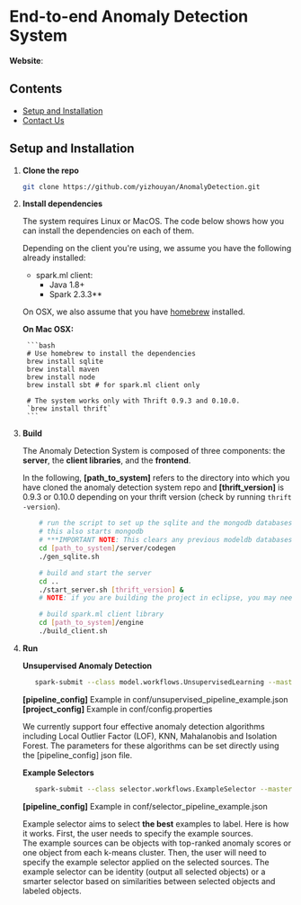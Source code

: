# End-to-end Anomaly Detection System

**Website**: 

## Contents
- [Setup and Installation](#setup-and-installation)
- [Contact Us](#contact-us)

## Setup and Installation
1. **Clone the repo**
    ```bash
    git clone https://github.com/yizhouyan/AnomalyDetection.git
    ```

2. **Install dependencies**

    The system requires Linux or MacOS. The code below shows how you can install the dependencies on each of them. 
    
    Depending on the client you're using, we assume you have the following already installed:
    - spark.ml client:
        - Java 1.8+
        - Spark 2.3.3\*\*
            
    On OSX, we also assume that you have [homebrew](https://brew.sh/) installed.
        
     **On Mac OSX:**
       
        ```bash
        # Use homebrew to install the dependencies
        brew install sqlite
        brew install maven
        brew install node
        brew install sbt # for spark.ml client only
    
        # The system works only with Thrift 0.9.3 and 0.10.0. 
        `brew install thrift`
        ```
        
3. **Build**

    The Anomaly Detection System is composed of three components: the **server**, the **client libraries**, and the **frontend**.

    In the following, **[path_to_system]** refers to the directory into which you have cloned the anomaly detection system
     repo and **[thrift_version]** is 0.9.3 or 0.10.0 depending on your thrift version (check by running ```thrift -version```).

    ```bash
        # run the script to set up the sqlite and the mongodb databases that modeldb will use
        # this also starts mongodb
        # ***IMPORTANT NOTE: This clears any previous modeldb databases. This should only be done once.***
        cd [path_to_system]/server/codegen
        ./gen_sqlite.sh
    
        # build and start the server
        cd ..
        ./start_server.sh [thrift_version] &
        # NOTE: if you are building the project in eclipse, you may need to uncomment the pluginManagement tags in pom.xml located in the server directory
    
        # build spark.ml client library
        cd [path_to_system]/engine
        ./build_client.sh
    ```

4. **Run**
    
    **Unsupervised Anomaly Detection**
    ```bash
       spark-submit --class model.workflows.UnsupervisedLearning --master [master] [jar_file_path] --json [pipeline_config] --conf [project_config]
    ```
    **[pipeline_config]** Example in conf/unsupervised_pipeline_example.json 
    **[project_config]** Example in conf/config.properties 
    
    We currently support four effective anomaly detection algorithms including Local Outlier Factor (LOF), KNN, Mahalanobis and Isolation Forest. 
    The parameters for these algorithms can be set directly using the [pipeline_config] json file.
     
    **Example Selectors**
    ```bash
       spark-submit --class selector.workflows.ExampleSelector --master [master] [jar_file_path] --json [pipeline_config] --conf [project_config]
    ```
    **[pipeline_config]** Example in conf/selector_pipeline_example.json
    
    Example selector aims to select **the best** examples to label. Here is how it works. First, the user needs to specify the example sources.  
    The example sources can be objects with top-ranked anomaly scores or one object from each k-means cluster. Then, the user will need to specify the
    example selector applied on the selected sources. The example selector can be identity (output all selected objects) or a smarter selector based on 
    similarities between selected objects and labeled objects. 
    
     
    
